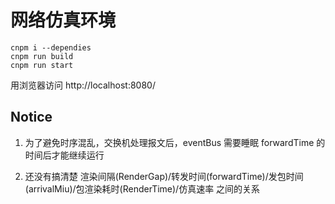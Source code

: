 # 网络仿真环境
```
cnpm i --dependies
cnpm run build
cnpm run start
```

用浏览器访问  http://localhost:8080/

## Notice
1. 为了避免时序混乱，交换机处理报文后，eventBus 需要睡眠 forwardTime 的时间后才能继续运行

2. 还没有搞清楚 渲染间隔(RenderGap)/转发时间(forwardTime)/发包时间(arrivalMiu)/包渲染耗时(RenderTime)/仿真速率 之间的关系


